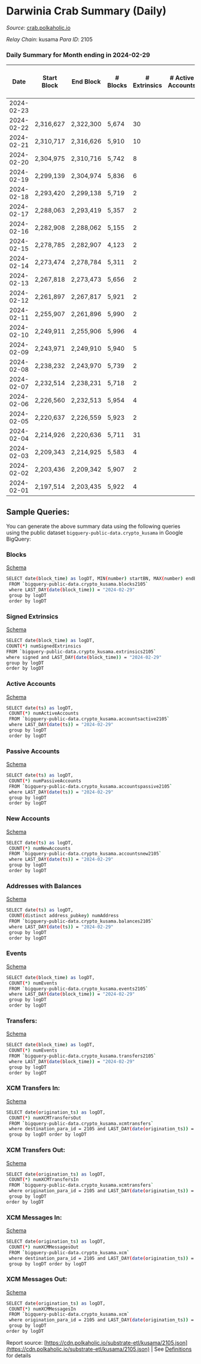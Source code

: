 # Darwinia Crab Summary (Daily)

_Source_: [crab.polkaholic.io](https://crab.polkaholic.io)

*Relay Chain*: kusama
*Para ID*: 2105



### Daily Summary for Month ending in 2024-02-29


| Date    | Start Block | End Block | # Blocks | # Extrinsics | # Active Accounts | # Passive Accounts | # New Accounts | # Addresses | # Events  | # Transfers ($USD) | # XCM Transfers In ($USD) | # XCM Transfers Out ($USD) | # XCM In | # XCM Out | Issues |
|---------|-------------|-----------|----------|--------------|-------------------|--------------------|----------------|-------------|-----------|--------------------|---------------------------|----------------------------|----------|-----------|--------|
| 2024-02-23 |  |  |  |  |  |  |  |  |  |   |   |   |  |  |  |
| 2024-02-22 | 2,316,627 | 2,322,300 | 5,674 | 30 |  |  |  | 5,506 | 13,695 | 997  |   |   |  |  |  |
| 2024-02-21 | 2,310,717 | 2,316,626 | 5,910 | 10 |  |  |  | 5,504 | 14,518 | 1,258  |   |   |  |  |  |
| 2024-02-20 | 2,304,975 | 2,310,716 | 5,742 | 8 |  |  |  | 5,502 | 13,695 | 943  |   |   |  |  |  |
| 2024-02-19 | 2,299,139 | 2,304,974 | 5,836 | 6 |  |  |  | 5,502 | 13,685 | 928  |   |   |  |  |  |
| 2024-02-18 | 2,293,420 | 2,299,138 | 5,719 | 2 |  |  |  | 5,501 | 13,781 | 881  |   |   |  |  |  |
| 2024-02-17 | 2,288,063 | 2,293,419 | 5,357 | 2 |  |  |  | 5,501 | 12,369 | 746  |   |   |  |  |  |
| 2024-02-16 | 2,282,908 | 2,288,062 | 5,155 | 2 |  |  |  | 5,501 | 11,881 | 745  |   |   |  |  |  |
| 2024-02-15 | 2,278,785 | 2,282,907 | 4,123 | 2 |  |  |  | 4,710 | 10,177 | 922  |   |   |  |  |  |
| 2024-02-14 | 2,273,474 | 2,278,784 | 5,311 | 2 |  |  |  | 5,501 | 12,146 | 613  |   |   |  |  |  |
| 2024-02-13 | 2,267,818 | 2,273,473 | 5,656 | 2 |  |  |  | 5,501 | 13,978 | 1,230  |   |   |  |  |  |
| 2024-02-12 | 2,261,897 | 2,267,817 | 5,921 | 2 |  |  |  | 5,502 | 13,937 | 918  |   |   |  |  |  |
| 2024-02-11 | 2,255,907 | 2,261,896 | 5,990 | 2 |  |  |  | 5,502 | 14,361 | 929  |   |   |  |  |  |
| 2024-02-10 | 2,249,911 | 2,255,906 | 5,996 | 4 |  |  |  | 5,502 | 14,873 | 1,211  |   |   |  |  |  |
| 2024-02-09 | 2,243,971 | 2,249,910 | 5,940 | 5 |  |  |  | 5,502 | 13,950 | 932  |   |   |  |  |  |
| 2024-02-08 | 2,238,232 | 2,243,970 | 5,739 | 2 |  |  |  | 5,501 | 13,681 | 927  |   |   |  |  |  |
| 2024-02-07 | 2,232,514 | 2,238,231 | 5,718 | 2 |  |  |  | 5,497 | 13,590 | 910  |   |   |  |  |  |
| 2024-02-06 | 2,226,560 | 2,232,513 | 5,954 | 4 |  |  |  | 5,497 | 14,807 | 1,218  |   |   |  |  |  |
| 2024-02-05 | 2,220,637 | 2,226,559 | 5,923 | 2 |  |  |  | 5,496 | 14,075 | 907  |   |   |  |  |  |
| 2024-02-04 | 2,214,926 | 2,220,636 | 5,711 | 31 |  |  |  | 5,496 | 13,981 | 1,007 ($392.73) |   |   |  |  |  |
| 2024-02-03 | 2,209,343 | 2,214,925 | 5,583 | 4 |  |  |  | 5,496 | 13,158 | 915 ($67.45) |   |   |  |  |  |
| 2024-02-02 | 2,203,436 | 2,209,342 | 5,907 | 2 |  |  |  | 5,495 | 13,821 | 908 ($94.63) |   |   |  |  |  |
| 2024-02-01 | 2,197,514 | 2,203,435 | 5,922 | 4 |  |  |  | 5,495 | 15,033 | 1,242 ($309.39) |   |   |  |  |  |

## Sample Queries:
You can generate the above summary data using the following queries using the public dataset `bigquery-public-data.crypto_kusama` in Google BigQuery:


### Blocks 

[Schema](https://github.com/colorfulnotion/substrate-etl/blob/main/schema/blocks.json)

```bash
SELECT date(block_time) as logDT, MIN(number) startBN, MAX(number) endBN, COUNT(*) numBlocks 
 FROM `bigquery-public-data.crypto_kusama.blocks2105`  
 where LAST_DAY(date(block_time)) = "2024-02-29" 
 group by logDT 
 order by logDT
```

### Signed Extrinsics 

[Schema](https://github.com/colorfulnotion/substrate-etl/blob/main/schema/extrinsics.json)

```bash
SELECT date(block_time) as logDT, 
COUNT(*) numSignedExtrinsics 
FROM `bigquery-public-data.crypto_kusama.extrinsics2105`  
where signed and LAST_DAY(date(block_time)) = "2024-02-29" 
group by logDT 
order by logDT
```

### Active Accounts 

[Schema](https://github.com/colorfulnotion/substrate-etl/blob/main/schema/accountsactive.json)

```bash
SELECT date(ts) as logDT, 
 COUNT(*) numActiveAccounts 
 FROM `bigquery-public-data.crypto_kusama.accountsactive2105` 
 where LAST_DAY(date(ts)) = "2024-02-29" 
 group by logDT 
 order by logDT
```

### Passive Accounts 

[Schema](https://github.com/colorfulnotion/substrate-etl/blob/main/schema/accountspassive.json)

```bash
SELECT date(ts) as logDT, 
 COUNT(*) numPassiveAccounts 
 FROM `bigquery-public-data.crypto_kusama.accountspassive2105` 
 where LAST_DAY(date(ts)) = "2024-02-29" 
 group by logDT 
 order by logDT
```

### New Accounts 

[Schema](https://github.com/colorfulnotion/substrate-etl/blob/main/schema/accountsnew.json)

```bash
SELECT date(ts) as logDT, 
 COUNT(*) numNewAccounts 
 FROM `bigquery-public-data.crypto_kusama.accountsnew2105` 
 where LAST_DAY(date(ts)) = "2024-02-29" 
 group by logDT
 order by logDT
```

### Addresses with Balances 

[Schema](https://github.com/colorfulnotion/substrate-etl/blob/main/schema/balances.json)

```bash
SELECT date(ts) as logDT,
 COUNT(distinct address_pubkey) numAddress 
 FROM `bigquery-public-data.crypto_kusama.balances2105` 
 where LAST_DAY(date(ts)) = "2024-02-29" 
 group by logDT 
 order by logDT
```

### Events 

[Schema](https://github.com/colorfulnotion/substrate-etl/blob/main/schema/events.json)

```bash
SELECT date(block_time) as logDT, 
 COUNT(*) numEvents 
 FROM `bigquery-public-data.crypto_kusama.events2105` 
 where LAST_DAY(date(block_time)) = "2024-02-29" 
 group by logDT 
 order by logDT
```

### Transfers:

[Schema](https://github.com/colorfulnotion/substrate-etl/blob/main/schema/transfers.json)

```bash
SELECT date(block_time) as logDT, 
 COUNT(*) numEvents 
 FROM `bigquery-public-data.crypto_kusama.transfers2105` 
 where LAST_DAY(date(block_time)) = "2024-02-29" 
 group by logDT 
 order by logDT
```

### XCM Transfers In: 

[Schema](https://github.com/colorfulnotion/substrate-etl/blob/main/schema/xcmtransfers.json)

```bash
SELECT date(origination_ts) as logDT, 
 COUNT(*) numXCMTransfersOut 
 FROM `bigquery-public-data.crypto_kusama.xcmtransfers` 
 where destination_para_id = 2105 and LAST_DAY(date(origination_ts)) = "2024-02-29" 
 group by logDT order by logDT
```

### XCM Transfers Out: 

[Schema](https://github.com/colorfulnotion/substrate-etl/blob/main/schema/xcmtransfers.json)

```bash
SELECT date(origination_ts) as logDT, 
 COUNT(*) numXCMTransfersIn 
 FROM `bigquery-public-data.crypto_kusama.xcmtransfers` 
 where origination_para_id = 2105 and LAST_DAY(date(origination_ts)) = "2024-02-29" 
 group by logDT 
order by logDT
```

### XCM Messages In: 

[Schema](https://github.com/colorfulnotion/substrate-etl/blob/main/schema/xcm.json)

```bash
SELECT date(origination_ts) as logDT, 
 COUNT(*) numXCMMessagesOut 
 FROM `bigquery-public-data.crypto_kusama.xcm` 
 where destination_para_id = 2105 and LAST_DAY(date(origination_ts)) = "2024-02-29" 
 group by logDT order by logDT
```

### XCM Messages Out: 

[Schema](https://github.com/colorfulnotion/substrate-etl/blob/main/schema/xcm.json)

```bash
SELECT date(origination_ts) as logDT, 
 COUNT(*) numXCMMessagesIn 
 FROM `bigquery-public-data.crypto_kusama.xcm` 
 where origination_para_id = 2105 and LAST_DAY(date(origination_ts)) = "2024-02-29" 
 group by logDT 
order by logDT
```


Report source: [https://cdn.polkaholic.io/substrate-etl/kusama/2105.json](https://cdn.polkaholic.io/substrate-etl/kusama/2105.json) | See [Definitions](/DEFINITIONS.md) for details
